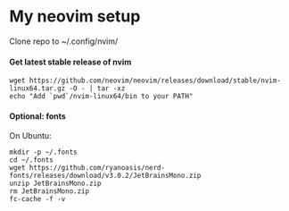 # My neovim setup

Clone repo to ~/.config/nvim/

#### Get latest stable release of nvim

```
wget https://github.com/neovim/neovim/releases/download/stable/nvim-linux64.tar.gz -O - | tar -xz
echo "Add `pwd`/nvim-linux64/bin to your PATH"
```

#### Optional: fonts

On Ubuntu:
```
mkdir -p ~/.fonts
cd ~/.fonts
wget https://github.com/ryanoasis/nerd-fonts/releases/download/v3.0.2/JetBrainsMono.zip
unzip JetBrainsMono.zip
rm JetBrainsMono.zip
fc-cache -f -v
```
